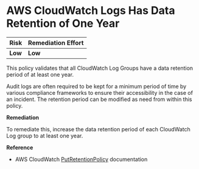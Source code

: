 # AWS CloudWatch Logs Has Data Retention of One Year

| Risk    | Remediation Effort |
| :------ | :----------------- |
| **Low** | **Low**            |

This policy validates that all CloudWatch Log Groups have a data retention period of at least one year.

Audit logs are often required to be kept for a minimum period of time by various compliance frameworks to ensure their accessibility in the case of an incident. The retention period can be modified as need from within this policy.

**Remediation**

To remediate this, increase the data retention period of each CloudWatch Log group to at least one year.

**Reference**

- AWS CloudWatch [PutRetentionPolicy](https://docs.aws.amazon.com/AmazonCloudWatchLogs/latest/APIReference/API_PutRetentionPolicy.html) documentation
